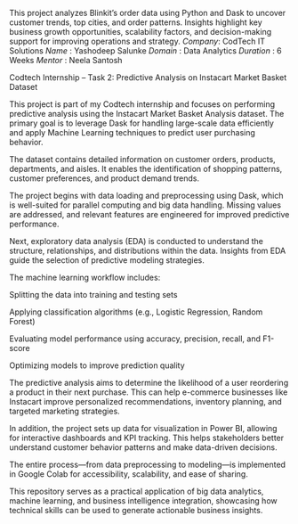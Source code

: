This project analyzes Blinkit’s order data using Python and Dask to uncover customer trends, top cities, and order patterns. Insights highlight key business growth opportunities, scalability factors, and decision-making support for improving operations and strategy.
*Company*: CodTech IT Solutions
*Name* : Yashodeep Salunke
*Domain* : Data Analytics
*Duration* : 6 Weeks
*Mentor* : Neela Santosh

Codtech Internship – Task 2: Predictive Analysis on Instacart Market Basket Dataset

This project is part of my Codtech internship and focuses on performing predictive analysis using the Instacart Market Basket Analysis dataset. The primary goal is to leverage Dask for handling large-scale data efficiently and apply Machine Learning techniques to predict user purchasing behavior.

The dataset contains detailed information on customer orders, products, departments, and aisles. It enables the identification of shopping patterns, customer preferences, and product demand trends.

The project begins with data loading and preprocessing using Dask, which is well-suited for parallel computing and big data handling. Missing values are addressed, and relevant features are engineered for improved predictive performance.

Next, exploratory data analysis (EDA) is conducted to understand the structure, relationships, and distributions within the data. Insights from EDA guide the selection of predictive modeling strategies.

The machine learning workflow includes:

Splitting the data into training and testing sets

Applying classification algorithms (e.g., Logistic Regression, Random Forest)

Evaluating model performance using accuracy, precision, recall, and F1-score

Optimizing models to improve prediction quality

The predictive analysis aims to determine the likelihood of a user reordering a product in their next purchase. This can help e-commerce businesses like Instacart improve personalized recommendations, inventory planning, and targeted marketing strategies.

In addition, the project sets up data for visualization in Power BI, allowing for interactive dashboards and KPI tracking. This helps stakeholders better understand customer behavior patterns and make data-driven decisions.

The entire process—from data preprocessing to modeling—is implemented in Google Colab for accessibility, scalability, and ease of sharing.

This repository serves as a practical application of big data analytics, machine learning, and business intelligence integration, showcasing how technical skills can be used to generate actionable business insights.
